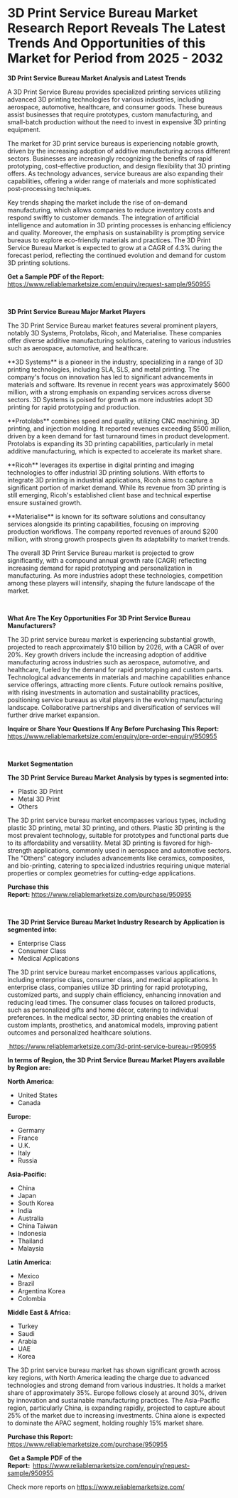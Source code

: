 <p><h1>3D Print Service Bureau Market Research Report Reveals The Latest Trends And Opportunities of this Market for Period from 2025 - 2032</h1></p><p><strong>3D Print Service Bureau Market Analysis and Latest Trends</strong></p>
<p><p>A 3D Print Service Bureau provides specialized printing services utilizing advanced 3D printing technologies for various industries, including aerospace, automotive, healthcare, and consumer goods. These bureaus assist businesses that require prototypes, custom manufacturing, and small-batch production without the need to invest in expensive 3D printing equipment.</p><p>The market for 3D print service bureaus is experiencing notable growth, driven by the increasing adoption of additive manufacturing across different sectors. Businesses are increasingly recognizing the benefits of rapid prototyping, cost-effective production, and design flexibility that 3D printing offers. As technology advances, service bureaus are also expanding their capabilities, offering a wider range of materials and more sophisticated post-processing techniques.</p><p>Key trends shaping the market include the rise of on-demand manufacturing, which allows companies to reduce inventory costs and respond swiftly to customer demands. The integration of artificial intelligence and automation in 3D printing processes is enhancing efficiency and quality. Moreover, the emphasis on sustainability is prompting service bureaus to explore eco-friendly materials and practices. The 3D Print Service Bureau Market is expected to grow at a CAGR of 4.3% during the forecast period, reflecting the continued evolution and demand for custom 3D printing solutions.</p></p>
<p><strong>Get a Sample PDF of the Report:&nbsp;</strong> <a href="https://www.reliablemarketsize.com/enquiry/request-sample/950955?utm_campaign=3220&utm_medium=2&utm_source=Github&utm_content=ia&utm_term=06032025&utm_id=3d-print-service-bureau">https://www.reliablemarketsize.com/enquiry/request-sample/950955</a></p>
<p>&nbsp;</p>
<p><strong>3D Print Service Bureau Major Market Players</strong></p>
<p><p>The 3D Print Service Bureau market features several prominent players, notably 3D Systems, Protolabs, Ricoh, and Materialise. These companies offer diverse additive manufacturing solutions, catering to various industries such as aerospace, automotive, and healthcare.</p><p>**3D Systems** is a pioneer in the industry, specializing in a range of 3D printing technologies, including SLA, SLS, and metal printing. The company's focus on innovation has led to significant advancements in materials and software. Its revenue in recent years was approximately $600 million, with a strong emphasis on expanding services across diverse sectors. 3D Systems is poised for growth as more industries adopt 3D printing for rapid prototyping and production.</p><p>**Protolabs** combines speed and quality, utilizing CNC machining, 3D printing, and injection molding. It reported revenues exceeding $500 million, driven by a keen demand for fast turnaround times in product development. Protolabs is expanding its 3D printing capabilities, particularly in metal additive manufacturing, which is expected to accelerate its market share.</p><p>**Ricoh** leverages its expertise in digital printing and imaging technologies to offer industrial 3D printing solutions. With efforts to integrate 3D printing in industrial applications, Ricoh aims to capture a significant portion of market demand. While its revenue from 3D printing is still emerging, Ricoh's established client base and technical expertise ensure sustained growth.</p><p>**Materialise** is known for its software solutions and consultancy services alongside its printing capabilities, focusing on improving production workflows. The company reported revenues of around $200 million, with strong growth prospects given its adaptability to market trends.</p><p>The overall 3D Print Service Bureau market is projected to grow significantly, with a compound annual growth rate (CAGR) reflecting increasing demand for rapid prototyping and personalization in manufacturing. As more industries adopt these technologies, competition among these players will intensify, shaping the future landscape of the market.</p></p>
<p>&nbsp;</p>
<p><strong>What Are The Key Opportunities For 3D Print Service Bureau Manufacturers?</strong></p>
<p><p>The 3D print service bureau market is experiencing substantial growth, projected to reach approximately $10 billion by 2026, with a CAGR of over 20%. Key growth drivers include the increasing adoption of additive manufacturing across industries such as aerospace, automotive, and healthcare, fueled by the demand for rapid prototyping and custom parts. Technological advancements in materials and machine capabilities enhance service offerings, attracting more clients. Future outlook remains positive, with rising investments in automation and sustainability practices, positioning service bureaus as vital players in the evolving manufacturing landscape. Collaborative partnerships and diversification of services will further drive market expansion.</p></p>
<p><strong>Inquire or Share Your Questions If Any Before Purchasing This Report:</strong> <a href="https://www.reliablemarketsize.com/enquiry/pre-order-enquiry/950955?utm_campaign=3220&utm_medium=2&utm_source=Github&utm_content=ia&utm_term=06032025&utm_id=3d-print-service-bureau">https://www.reliablemarketsize.com/enquiry/pre-order-enquiry/950955</a></p>
<p>&nbsp;</p>
<p><strong>Market Segmentation</strong></p>
<p><strong>The 3D Print Service Bureau Market Analysis by types is segmented into:</strong></p>
<p><ul><li>Plastic 3D Print</li><li>Metal 3D Print</li><li>Others</li></ul></p>
<p><p>The 3D print service bureau market encompasses various types, including plastic 3D printing, metal 3D printing, and others. Plastic 3D printing is the most prevalent technology, suitable for prototypes and functional parts due to its affordability and versatility. Metal 3D printing is favored for high-strength applications, commonly used in aerospace and automotive sectors. The "Others" category includes advancements like ceramics, composites, and bio-printing, catering to specialized industries requiring unique material properties or complex geometries for cutting-edge applications.</p></p>
<p><strong>Purchase this Report:&nbsp;</strong><a href="https://www.reliablemarketsize.com/purchase/950955?utm_campaign=3220&utm_medium=2&utm_source=Github&utm_content=ia&utm_term=06032025&utm_id=3d-print-service-bureau">https://www.reliablemarketsize.com/purchase/950955</a></p>
<p>&nbsp;</p>
<p><strong>The 3D Print Service Bureau Market Industry Research by Application is segmented into:</strong></p>
<p><ul><li>Enterprise Class</li><li>Consumer Class</li><li>Medical Applications</li></ul></p>
<p><p>The 3D print service bureau market encompasses various applications, including enterprise class, consumer class, and medical applications. In enterprise class, companies utilize 3D printing for rapid prototyping, customized parts, and supply chain efficiency, enhancing innovation and reducing lead times. The consumer class focuses on tailored products, such as personalized gifts and home décor, catering to individual preferences. In the medical sector, 3D printing enables the creation of custom implants, prosthetics, and anatomical models, improving patient outcomes and personalized healthcare solutions.</p></p>
<p><a href="https://www.reliablemarketsize.com/3d-print-service-bureau-r950955?utm_campaign=3220&utm_medium=2&utm_source=Github&utm_content=ia&utm_term=06032025&utm_id=3d-print-service-bureau">&nbsp;https://www.reliablemarketsize.com/3d-print-service-bureau-r950955</a></p>
<p><strong>In terms of Region, the 3D Print Service Bureau Market Players available by Region are:</strong></p>
<p>
    <p> <strong> North America: </strong>
        <ul>
            <li>United States</li>
            <li>Canada</li>
        </ul>
        </p> 
    <p> <strong> Europe: </strong>
        <ul>
            <li>Germany</li>
            <li>France</li>
            <li>U.K.</li>
            <li>Italy</li>
            <li>Russia</li>
        </ul>
        </p> 
    <p> <strong> Asia-Pacific: </strong>
        <ul>
            <li>China</li>
            <li>Japan</li>
            <li>South Korea</li>
            <li>India</li>
            <li>Australia</li>
            <li>China Taiwan</li>
            <li>Indonesia</li>
            <li>Thailand</li>
            <li>Malaysia</li>
        </ul>
        </p> 
    <p> <strong> Latin America: </strong>
        <ul>
            <li>Mexico</li>
            <li>Brazil</li>
            <li>Argentina Korea</li>
            <li>Colombia</li>
        </ul>
        </p> 
    <p> <strong> Middle East & Africa: </strong>
        <ul>
            <li>Turkey</li>
            <li>Saudi</li>
            <li>Arabia</li>
            <li>UAE</li>
            <li>Korea</li>
        </ul>
    </p>
    </p>
<p><p>The 3D print service bureau market has shown significant growth across key regions, with North America leading the charge due to advanced technologies and strong demand from various industries. It holds a market share of approximately 35%. Europe follows closely at around 30%, driven by innovation and sustainable manufacturing practices. The Asia-Pacific region, particularly China, is expanding rapidly, projected to capture about 25% of the market due to increasing investments. China alone is expected to dominate the APAC segment, holding roughly 15% market share.</p></p>
<p><strong>Purchase this Report: </strong><a href="https://www.reliablemarketsize.com/purchase/950955?utm_campaign=3220&utm_medium=2&utm_source=Github&utm_content=ia&utm_term=06032025&utm_id=3d-print-service-bureau">https://www.reliablemarketsize.com/purchase/950955</a></p>
<p>&nbsp;<strong>Get a Sample PDF of the Report:&nbsp;&nbsp;</strong><a href="https://www.reliablemarketsize.com/enquiry/request-sample/950955?utm_campaign=3220&utm_medium=2&utm_source=Github&utm_content=ia&utm_term=06032025&utm_id=3d-print-service-bureau">https://www.reliablemarketsize.com/enquiry/request-sample/950955</a></p>
<p><strong></strong></p>
<p>Check more reports on <a href="https://www.reliablemarketsize.com/?utm_campaign=3220&utm_medium=2&utm_source=Github&utm_content=ia&utm_term=06032025&utm_id=3d-print-service-bureau">https://www.reliablemarketsize.com/</a></p>
